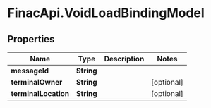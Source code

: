 # FinacApi.VoidLoadBindingModel

## Properties
Name | Type | Description | Notes
------------ | ------------- | ------------- | -------------
**messageId** | **String** |  | 
**terminalOwner** | **String** |  | [optional] 
**terminalLocation** | **String** |  | [optional] 
